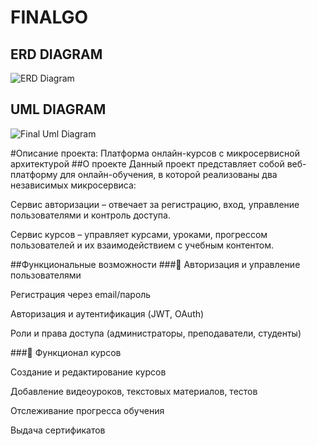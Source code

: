 # FINALGO

## ERD DIAGRAM
![ERD Diagram](https://github.com/user-attachments/assets/263f776f-55e6-4afa-aacb-9120e56228f6)

## UML DIAGRAM
![Final Uml Diagram](https://github.com/user-attachments/assets/bba88203-df7c-4933-a7e6-b3a4a4c35105)

#Описание проекта: Платформа онлайн-курсов с микросервисной архитектурой
##О проекте
Данный проект представляет собой веб-платформу для онлайн-обучения, в которой реализованы два независимых микросервиса:

Сервис авторизации – отвечает за регистрацию, вход, управление пользователями и контроль доступа.

Сервис курсов – управляет курсами, уроками, прогрессом пользователей и их взаимодействием с учебным контентом.

##Функциональные возможности
###🔹 Авторизация и управление пользователями

Регистрация через email/пароль

Авторизация и аутентификация (JWT, OAuth)

Роли и права доступа (администраторы, преподаватели, студенты)

###🔹 Функционал курсов

Создание и редактирование курсов

Добавление видеоуроков, текстовых материалов, тестов

Отслеживание прогресса обучения

Выдача сертификатов

